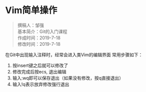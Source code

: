 # Vim简单操作

> 撰稿人：邹强  
> 基本简介：Git的入门课程  
> 作成时间：2019-7-18  
> 修改时间：2019-7-18

在Git中出现输入注释时，经常会进入类Vim的编辑界面
常用步骤如下：

1. 按insert键之后就可以修改了
2. 修改完成后按ecs, 退出编辑
3. 输入:wq即可以保存退出（如果没有修改，按q直接退出）
4. 输入!q表示放弃修改强行退出
